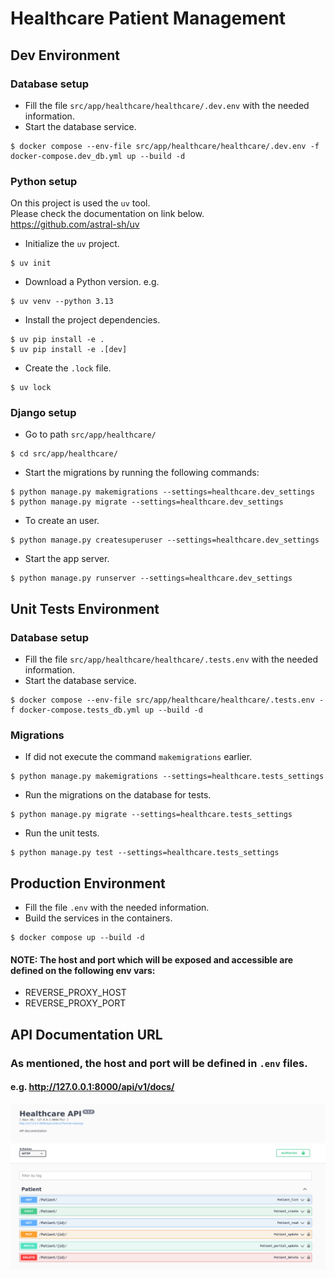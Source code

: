 # Healthcare Patient Management

## Dev Environment

### Database setup
- Fill the file `src/app/healthcare/healthcare/.dev.env` with the needed information.
- Start the database service.
```commandline
$ docker compose --env-file src/app/healthcare/healthcare/.dev.env -f docker-compose.dev_db.yml up --build -d
```
### Python setup
On this project is used the `uv` tool.<br/>
Please check the documentation on link below.<br/>
https://github.com/astral-sh/uv

- Initialize the `uv` project.
```commandline
$ uv init
```
- Download a Python version. e.g.
```commandline
$ uv venv --python 3.13
```
- Install the project dependencies.
```commandline
$ uv pip install -e .
$ uv pip install -e .[dev]
```
- Create the `.lock` file.
```commandline
$ uv lock
```

### Django setup
- Go to path `src/app/healthcare/`
```commandline
$ cd src/app/healthcare/
```
- Start the migrations by running the following commands:
```commandline
$ python manage.py makemigrations --settings=healthcare.dev_settings
$ python manage.py migrate --settings=healthcare.dev_settings
```
- To create an user.
```commandline
$ python manage.py createsuperuser --settings=healthcare.dev_settings
```
- Start the app server.
```commandline
$ python manage.py runserver --settings=healthcare.dev_settings
```

## Unit Tests Environment
### Database setup
- Fill the file `src/app/healthcare/healthcare/.tests.env` with the needed information.
- Start the database service.
```commandline
$ docker compose --env-file src/app/healthcare/healthcare/.tests.env -f docker-compose.tests_db.yml up --build -d
```
### Migrations
- If did not execute the command `makemigrations` earlier.
```commandline
$ python manage.py makemigrations --settings=healthcare.tests_settings
```
- Run the migrations on the database for tests.
```commandline
$ python manage.py migrate --settings=healthcare.tests_settings
```
- Run the unit tests.
```commandline
$ python manage.py test --settings=healthcare.tests_settings
```

## Production Environment
- Fill the file `.env` with the needed information.
- Build the services in the containers.
```commandline
$ docker compose up --build -d
```
#### NOTE: The host and port which will be exposed and accessible are defined on the following env vars:
- REVERSE_PROXY_HOST
- REVERSE_PROXY_PORT

## API Documentation URL
### As mentioned, the host and port will be defined in `.env` files.
#### e.g. http://127.0.0.1:8000/api/v1/docs/
![Alt text](api_swagger.png)
